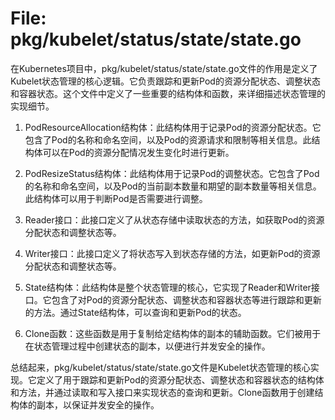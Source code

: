# File: pkg/kubelet/status/state/state.go

在Kubernetes项目中，pkg/kubelet/status/state/state.go文件的作用是定义了Kubelet状态管理的核心逻辑。它负责跟踪和更新Pod的资源分配状态、调整状态和容器状态。这个文件中定义了一些重要的结构体和函数，来详细描述状态管理的实现细节。

1. PodResourceAllocation结构体：此结构体用于记录Pod的资源分配状态。它包含了Pod的名称和命名空间，以及Pod的资源请求和限制等相关信息。此结构体可以在Pod的资源分配情况发生变化时进行更新。

2. PodResizeStatus结构体：此结构体用于记录Pod的调整状态。它包含了Pod的名称和命名空间，以及Pod的当前副本数量和期望的副本数量等相关信息。此结构体可以用于判断Pod是否需要进行调整。

3. Reader接口：此接口定义了从状态存储中读取状态的方法，如获取Pod的资源分配状态和调整状态等。

4. Writer接口：此接口定义了将状态写入到状态存储的方法，如更新Pod的资源分配状态和调整状态等。

5. State结构体：此结构体是整个状态管理的核心，它实现了Reader和Writer接口。它包含了对Pod的资源分配状态、调整状态和容器状态等进行跟踪和更新的方法。通过State结构体，可以查询和更新Pod的状态。

6. Clone函数：这些函数是用于复制给定结构体的副本的辅助函数。它们被用于在状态管理过程中创建状态的副本，以便进行并发安全的操作。

总结起来，pkg/kubelet/status/state/state.go文件是Kubelet状态管理的核心实现。它定义了用于跟踪和更新Pod的资源分配状态、调整状态和容器状态的结构体和方法，并通过读取和写入接口来实现状态的查询和更新。Clone函数用于创建结构体的副本，以保证并发安全的操作。

